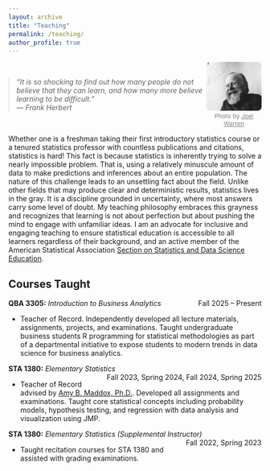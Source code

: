 ```yaml
---
layout: archive
title: "Teaching"
permalink: /teaching/
author_profile: true
---
```



<div style="display:flex; align-items:center; justify-content:space-between; gap:0px;">

  <blockquote style="margin:0; font-style:italic; max-width:75%;">
    “It is so shocking to find out how many people do not believe that they can learn, and how many more believe learning to be difficult.”
    <br>— Frank Herbert
  </blockquote>

  <div style="text-align:center;">
    <img src="/files/herbert.png" alt="Frank Herbert" style="width:140px; border-radius:8px;">
    <div style="font-size:0.85em; color:gray;">
      Photo by <a href="https://drmartinbooks.com/2015/09/02/a-half-century-of-dune/" target="_blank" style="color:gray; text-decoration:underline;">Joel Warren</a>
    </div>
  </div>

</div>


Whether one is a freshman taking their first introductory statistics course or a tenured statistics professor
with countless publications and citations, statistics is hard! This fact is because statistics is inherently trying
to solve a nearly impossible problem. That is, using a relatively minuscule amount of data to make predictions and
inferences about an entire population. The nature of this challenge leads to an unsettling fact about the
field. Unlike other fields that may produce clear and deterministic results, statistics lives in the
gray. It is a discipline grounded in uncertainty, where most answers carry some level of doubt. My teaching
philosophy embraces this grayness and recognizes that learning is not about perfection but about pushing
the mind to engage with unfamiliar ideas. I am an advocate for inclusive and engaging teaching to ensure statistical education is accessible to all learners regardless of their background, and  an active member of the American Statistical Association [Section on Statistics and Data Science Education](https://community.amstat.org/statisticaleducationsection/home).

## Courses Taught 

**QBA 3305:** *Introduction to Business Analytics* <span style="float:right;">Fall 2025 – Present</span>  
- Teacher of Record. Independently developed all lecture materials, assignments, projects, and examinations. Taught undergraduate business students R programming for statistical methodologies as part of a departmental initiative to expose students to modern trends in data science for business analytics.  

**STA 1380:** *Elementary Statistics* <span style="float:right;">Fall 2023, Spring 2024, Fall 2024, Spring 2025</span>  
- Teacher of Record advised by [Amy B. Maddox, Ph.D.](https://statistics.artsandsciences.baylor.edu/person/dr-amy-b-maddox).  Developed all assignments and examinations.  Taught core statistical concepts including probability models, hypothesis testing, and regression with data analysis and visualization using JMP.  

**STA 1380:** *Elementary Statistics (Supplemental Instructor)* <span style="float:right;">Fall 2022, Spring 2023</span>  
- Taught recitation courses for STA 1380 and assisted with grading examinations.
